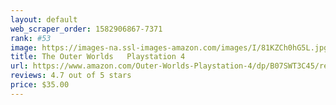```yaml
---
layout: default 
﻿web_scraper_order: 1582906867-7371
rank: #53
image: https://images-na.ssl-images-amazon.com/images/I/81KZCh0hG5L.jpg
title: The Outer Worlds   Playstation 4
url: https://www.amazon.com/Outer-Worlds-Playstation-4/dp/B07SWT3C45/ref=zg_mw_videogames_53?_encoding=UTF8&psc=1&refRID=C62WCF5X3M60X6CESHWA
reviews: 4.7 out of 5 stars
price: $35.00 
---
```

